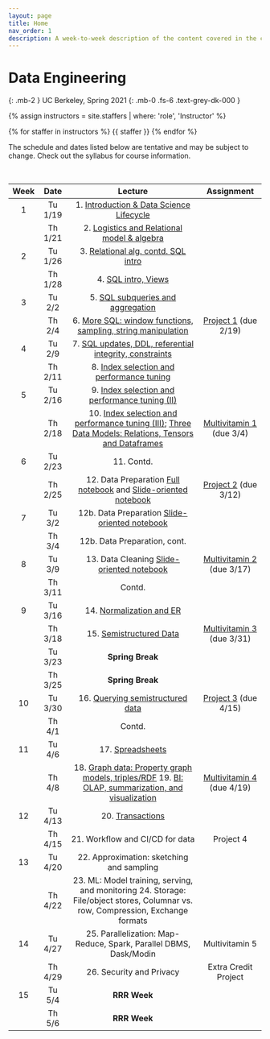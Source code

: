```yaml
---
layout: page
title: Home
nav_order: 1
description: A week-to-week description of the content covered in the course.
---
```


<link rel="stylesheet" href="css/index.css">

# Data Engineering
{: .mb-2 }
UC Berkeley, Spring 2021
{: .mb-0 .fs-6 .text-grey-dk-000 }

<div>

{% assign instructors = site.staffers | where: 'role', 'Instructor' %}
<div class="role">
  {% for staffer in instructors %}
  {{ staffer }}
  {% endfor %}

</div>

The schedule and dates listed below are tentative and may be subject to change. Check out the syllabus for course information.

</div>

<br>

| Week | Date | Lecture | Assignment |
| :--: | :--: | :--: | :--: |
| 1 | Tu 1/19 | 1. [Introduction & Data Science Lifecycle](https://drive.google.com/file/d/1YHhrSqMEV7LfRF5NVyaXcdcB58aJ01af/view?usp=sharing)| |
| | Th 1/21 | 2. [Logistics and Relational model & algebra](https://drive.google.com/file/d/1Czg4TDaerduUrDLbfOCnnv_8xyp_yeh6/view?usp=sharing) | |
| 2 | Tu 1/26 | 3. [Relational alg. contd. SQL intro](https://drive.google.com/file/d/1nojuIcgyd-npbLUp-65Mz0eW5PXPrgn_/view?usp=sharing) | |
|  | Th 1/28 | 4. [SQL intro, Views](https://drive.google.com/file/d/1IIewYULvLtaLxFAHwgdnwYLwZ29YAM11/view?usp=sharing) | |
| 3 | Tu 2/2 | 5.  [SQL subqueries and aggregation](https://drive.google.com/file/d/1qUHLUSmANCWrkdjAC45bNho1rXf1Kt_J/view?usp=sharing)| |
|  | Th 2/4 | 6. [More SQL: window functions, sampling, string manipulation](https://drive.google.com/file/d/1E1R8rmtNGVGXaLYwxk46EEvrMu6RHoMG/view?usp=sharing)| [Project 1](https://cs194.datahub.berkeley.edu/hub/user-redirect/git-sync?repo=https://github.com/cal-data-eng/sp21&subPath=proj/proj1/) (due 2/19) |
| 4 | Tu 2/9 | 7. [SQL updates, DDL, referential integrity, constraints](https://drive.google.com/file/d/1jSe4xsLHDEpquAa7tWC9Z3joWnmyPDtQ/view?usp=sharing) | |
|  | Th 2/11 | 8. [Index selection and performance tuning](https://drive.google.com/file/d/1yNaI5k5qzynklUl6ddGeCCSaNaHaJFHF/view?usp=sharing) | |
| 5 | Tu 2/16 | 9. [Index selection and performance tuning (II)](https://drive.google.com/file/d/18WwVTzw7nQekUIcffr2d2x1iLFw1qAbc/view?usp=sharing) | |
|  | Th 2/18 | 10. [Index selection and performance tuning (III)](https://drive.google.com/file/d/1k3VU43F1o-Oz5xfzqKyh3fctEWyJJ9Os/view?usp=sharing); [Three Data Models: Relations, Tensors and Dataframes](https://drive.google.com/file/d/1E0EW7vEVEi79thdH986ZHvmKGsp6tVym/view?usp=sharing) | [Multivitamin 1](https://www.gradescope.com/courses/234388/assignments/1009641/) (due 3/4) |
| 6 | Tu 2/23 | 11. Contd. | |
|  | Th 2/25 | 12. Data Preparation [Full notebook](https://github.com/cal-data-eng/cal-data-eng.github.io/blob/master/resources/assets/notebooks/11-data-prep-1/11-dataprep-full.ipynb) and [Slide-oriented notebook](https://github.com/cal-data-eng/cal-data-eng.github.io/blob/master/resources/assets/notebooks/11-data-prep-1/11-dataprep-slides.ipynb)  | [Project 2](https://cs194.datahub.berkeley.edu/hub/user-redirect/git-sync?repo=https://github.com/cal-data-eng/sp21&subPath=proj/proj2/) (due 3/12) |
| 7 | Tu 3/2 | 12b. Data Preparation [Slide-oriented notebook](https://github.com/cal-data-eng/cal-data-eng.github.io/blob/master/resources/assets/notebooks/12-data-prep-2/12-dataprep2-slides.ipynb) | |
|  | Th 3/4 | 12b. Data Preparation, cont. | |
| 8 | Tu 3/9 | 13. Data Cleaning [Slide-oriented notebook](https://github.com/cal-data-eng/cal-data-eng.github.io/blob/master/resources/assets/notebooks/13-DataCleaning-slides.ipynb)| [Multivitamin 2](https://www.gradescope.com/courses/234388/assignments/1084373/) (due 3/17) |
|  | Th 3/11 |  Contd. | |
| 9 | Tu 3/16 | 14. [Normalization and ER](https://drive.google.com/file/d/1Gt1Aaaz-j3JdHaNjL82q7O_6a5aTBJRG/view?usp=sharing)   | |
|  | Th 3/18 | 15. [Semistructured Data](https://drive.google.com/file/d/1veUSZfWotpfZG9mnJac1pYDUcDjAjp36/view?usp=sharing) | [Multivitamin 3](https://www.gradescope.com/courses/234388/assignments/1097711/) (due 3/31) |
| | Tu 3/23 | **Spring Break** | |
| | Th 3/25 | **Spring Break** | |
| 10 | Tu 3/30 | 16. [Querying semistructured data](https://drive.google.com/file/d/1B4HbHjQag7iYp2aO32ecOlpXjHaaEJov/view?usp=sharing) | [Project 3](https://cs194.datahub.berkeley.edu/hub/user-redirect/git-sync?repo=https://github.com/cal-data-eng/sp21&subPath=proj/proj3/) (due 4/15) |
|  | Th 4/1 | Contd.    | |
| 11 | Tu 4/6 | 17. [Spreadsheets](https://drive.google.com/file/d/1PzrqNVsYWdYZi5jPmnl-SdeXpbocQtnv/view?usp=sharing)  | |
|  | Th 4/8 | 18. [Graph data: Property graph models, triples/RDF](https://drive.google.com/file/d/1n4sVrOscesHiGJQ4VfppmwQExz4bmSKf/view?usp=sharing)   19. [BI: OLAP, summarization, and visualization](https://drive.google.com/file/d/1yZJ73e1R2IBpdW6OpkFxNHrst2YmvI_E/view?usp=sharing) | [Multivitamin 4](https://www.gradescope.com/courses/234388/assignments/1160303) (due 4/19) |
| 12 | Tu 4/13 | 20. [Transactions](https://drive.google.com/file/d/1yqCbOibXzcWTkrTFn6AG_FM1wqOBcCqc/view?usp=sharing)   | |
|  | Th 4/15 | 21. Workflow and CI/CD for data | Project 4 |
| 13 | Tu 4/20 | 22. Approximation: sketching and sampling  | |
|  | Th 4/22 | 23. ML: Model training, serving, and monitoring 24. Storage: File/object stores, Columnar vs. row, Compression, Exchange formats | |
| 14 | Tu 4/27 | 25. Parallelization: Map-Reduce, Spark, Parallel DBMS, Dask/Modin | Multivitamin 5 |
|  | Th 4/29 | 26. Security and Privacy | Extra Credit Project |
| 15 | Tu 5/4 | **RRR Week** | |
|  | Th 5/6 | **RRR Week** | |
